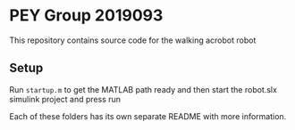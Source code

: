 # PEY Group 2019093 

This repository contains source code for the walking acrobot robot

## Setup
Run `startup.m` to get the MATLAB path ready and then start the robot.slx 
simulink project and press run

Each of these folders has its own separate README with more information.